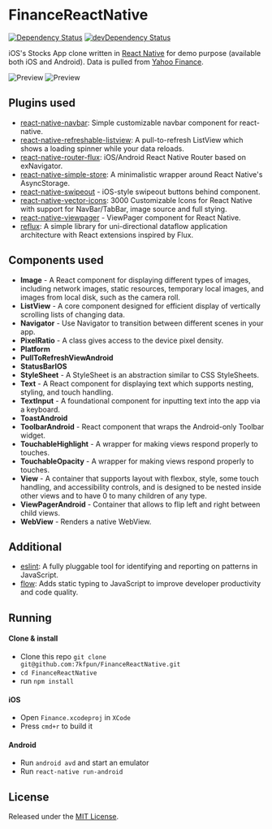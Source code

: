 # FinanceReactNative

[![Dependency Status](https://img.shields.io/david/7kfpun/FinanceReactNative.svg)](https://img.shields.io/david/7kfpun/FinanceReactNative)
[![devDependency Status](https://img.shields.io/david/dev/7kfpun/FinanceReactNative.svg)](https://github.com/7kfpun/FinanceReactNative#info=devDependencies)

iOS's Stocks App clone written in [React Native](https://github.com/facebook/react-native) for demo purpose (available both iOS and Android). Data is pulled from [Yahoo Finance](finance.yahoo.com).

![Preview](https://raw.github.com/7kfpun/FinanceReactNative/master/previewIOS.gif)
![Preview](https://raw.github.com/7kfpun/FinanceReactNative/master/previewAndroid.gif)

## Plugins used

* [react-native-navbar](https://github.com/Kureev/react-native-navbar): Simple customizable navbar component for react-native.
* [react-native-refreshable-listview](https://github.com/jsdf/react-native-refreshable-listview): A pull-to-refresh ListView which shows a loading spinner while your data reloads.
* [react-native-router-flux](https://github.com/aksonov/react-native-router-flux): iOS/Android React Native Router based on exNavigator.
* [react-native-simple-store](https://github.com/jasonmerino/react-native-simple-store): A minimalistic wrapper around React Native's AsyncStorage.
* [react-native-swipeout](https://github.com/dancormier/react-native-swipeout) - iOS-style swipeout buttons behind component.
* [react-native-vector-icons](https://github.com/oblador/react-native-vector-icons): 3000 Customizable Icons for React Native with support for NavBar/TabBar, image source and full stying.
* [react-native-viewpager](https://github.com/race604/react-native-viewpager) - ViewPager component for React Native.
* [reflux](https://github.com/reflux/refluxjs): A simple library for uni-directional dataflow application architecture with React extensions inspired by Flux.

## Components used

* **Image** - A React component for displaying different types of images, including network images, static resources, temporary local images, and images from local disk, such as the camera roll.
* **ListView** - A core component designed for efficient display of vertically scrolling lists of changing data.
* **Navigator** - Use Navigator to transition between different scenes in your app.
* **PixelRatio** - A class gives access to the device pixel density.
* **Platform**
* **PullToRefreshViewAndroid**
* **StatusBarIOS**
* **StyleSheet** - A StyleSheet is an abstraction similar to CSS StyleSheets.
* **Text** - A React component for displaying text which supports nesting, styling, and touch handling.
* **TextInput** - A foundational component for inputting text into the app via a keyboard.
* **ToastAndroid**
* **ToolbarAndroid** - React component that wraps the Android-only Toolbar widget.
* **TouchableHighlight** - A wrapper for making views respond properly to touches.
* **TouchableOpacity** - A wrapper for making views respond properly to touches.
* **View** - A container that supports layout with flexbox, style, some touch handling, and accessibility controls, and is designed to be nested inside other views and to have 0 to many children of any type.
* **ViewPagerAndroid** - Container that allows to flip left and right between child views.
* **WebView** - Renders a native WebView.

## Additional

* [eslint](https://github.com/eslint/eslint): A fully pluggable tool for identifying and reporting on patterns in JavaScript.
* [flow](https://github.com/facebook/flow): Adds static typing to JavaScript to improve developer productivity and code quality.

## Running

#### Clone & install

* Clone this repo `git clone git@github.com:7kfpun/FinanceReactNative.git`
* `cd FinanceReactNative`
* run `npm install`

#### iOS

* Open `Finance.xcodeproj` in `XCode`
* Press `cmd+r` to build it

#### Android

* Run `android avd` and start an emulator
* Run `react-native run-android`

## License

Released under the [MIT License](http://opensource.org/licenses/MIT).
